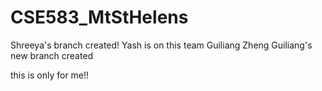# CSE583_MtStHelens
Shreeya's branch created!
Yash is on this team
Guiliang Zheng
Guiliang's new branch created

this is only for me!!

